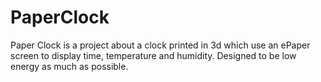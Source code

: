 # PaperClock

Paper Clock is a project about a clock printed in 3d which use an ePaper screen to display time, temperature and humidity.
Designed to be low energy as much as possible.
